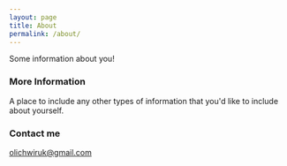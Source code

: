 ```yaml
---
layout: page
title: About
permalink: /about/
---
```


Some information about you!

### More Information

A place to include any other types of information that you'd like to include about yourself.

### Contact me

[olichwiruk@gmail.com](mailto:olichwiruk@gmail.com)
